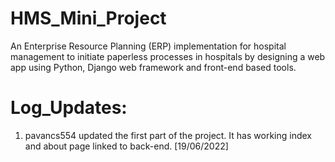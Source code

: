 # HMS_Mini_Project
An Enterprise Resource Planning (ERP) implementation for hospital management to initiate paperless processes in hospitals by designing a web app using Python, Django web framework and front-end based tools.

# Log_Updates:
1) pavancs554 updated the first part of the project.
   It has working index and about page linked to back-end. [19/06/2022]

